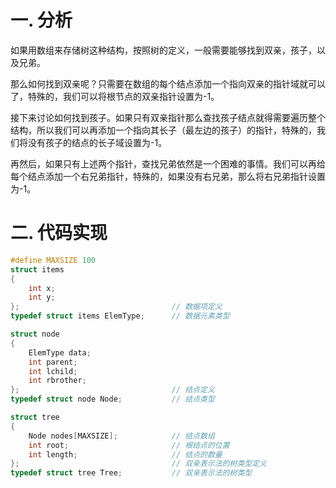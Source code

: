 # 一. 分析

如果用数组来存储树这种结构，按照树的定义，一般需要能够找到双亲，孩子，以及兄弟。

那么如何找到双亲呢？只需要在数组的每个结点添加一个指向双亲的指针域就可以了，特殊的，我们可以将根节点的双亲指针设置为-1。

接下来讨论如何找到孩子。如果只有双亲指针那么查找孩子结点就得需要遍历整个结构，所以我们可以再添加一个指向其长子（最左边的孩子）的指针，特殊的，我们将没有孩子的结点的长子域设置为-1。

再然后，如果只有上述两个指针，查找兄弟依然是一个困难的事情。我们可以再给每个结点添加一个右兄弟指针，特殊的，如果没有右兄弟，那么将右兄弟指针设置为-1。



# 二. 代码实现

```c
#define MAXSIZE 100
struct items
{
    int x;
    int y;
};									// 数据项定义
typedef struct items ElemType;		// 数据元素类型

struct node
{
    ElemType data;
    int parent;
    int lchild;
    int rbrother;
};									// 结点定义
typedef struct node Node;			// 结点类型

struct tree
{
    Node nodes[MAXSIZE];			// 结点数组
    int root;						// 根结点的位置
    int length;						// 结点的数量
};									// 双亲表示法的树类型定义
typedef struct tree Tree;			// 双亲表示法的树类型
```

